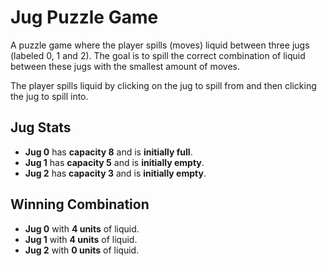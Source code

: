 # Jug Puzzle Game
A puzzle game where the player spills (moves) liquid between three jugs (labeled 0, 1 and 2). The goal is to spill the correct combination of liquid between these jugs with the smallest amount of moves.

The player spills liquid by clicking on the jug to spill from and then clicking the jug to spill into.
## Jug Stats
- **Jug 0** has **capacity 8** and is **initially full**.
- **Jug 1** has **capacity 5** and is **initially empty**.
- **Jug 2** has **capacity 3** and is **initially empty**.
## Winning Combination
- **Jug 0** with **4 units** of liquid.
- **Jug 1** with **4 units** of liquid.
- **Jug 2** with **0 units** of liquid.
